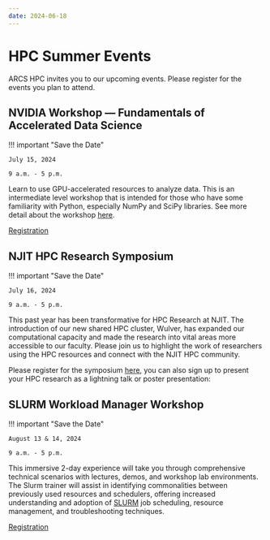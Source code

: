 ```yaml
---
date: 2024-06-18
---
```


# HPC Summer Events

ARCS HPC invites you to our upcoming events. Please register for the events you plan to attend.
 
 
## NVIDIA Workshop — Fundamentals of Accelerated Data Science 
!!! important "Save the Date"

    July 15, 2024

    9 a.m. - 5 p.m.
 
Learn to use GPU-accelerated resources to analyze data. This is an intermediate level workshop that is intended for those who have some familiarity with Python, especially NumPy and SciPy libraries. See more detail about the workshop [here](https://www.nvidia.com/content/dam/en-zz/Solutions/deep-learning/deep-learning-education/DLI-Workshop-Fundamentals-of-Accelerated-Data-Science-with-RAPIDS.pdf).
 
[Registration](https://forms.gle/NhtvEUiY2st3eQoT6)
 
 
## NJIT HPC Research Symposium
!!! important "Save the Date"

    July 16, 2024

    9 a.m. - 5 p.m.
 
This past year has been transformative for HPC Research at NJIT. The introduction of our new shared HPC cluster, Wulver, has expanded our computational capacity and made the research into vital areas more accessible to our faculty. Please join us to highlight the work of researchers using the HPC resources and connect with the NJIT HPC community. 
 
Please register for the symposium [here](https://forms.gle/NhtvEUiY2st3eQoT6), you can also sign up to present your HPC research as a lightning talk or poster presentation:  
 
 
## SLURM Workload Manager Workshop
!!! important "Save the Date"

    August 13 & 14, 2024

    9 a.m. - 5 p.m.
 
This immersive 2-day experience will take you through comprehensive technical scenarios with lectures, demos, and workshop lab environments. The Slurm trainer will assist in identifying commonalities between previously used resources and schedulers, offering increased understanding and adoption of [SLURM](slurm.md) job scheduling, resource management, and troubleshooting techniques. 
 
[Registration](https://forms.gle/eS4wxqp8JkA28pPx7)